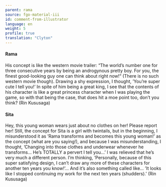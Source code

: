 ```yaml
---
parent: rama
source: fgo-material-iii
id: comment-from-illustrator
language: en
weight: 5
profile: true
translation: "Clyton"
---
```


#### Rama

His concept is like the western movie trailer: “The world’s number one for three consecutive years by being an androgynous pretty boy. For you, the finest good-looking guy one can think about right now!“ (There is no such western movie though). Drawing a shy expression, I thought, ’You’re super cute I tell you!’ In spite of him being a great king, I see that the contents of his character is like a great princess character when I was playing the game, so with that being the case, that does hit a moe point too, don’t you think? (Rin Kususaga)

#### Sita

Hey, this young woman wears just about no clothes on her! Please report her! Still, the concept for Sita is a girl with twintails, but in the beginning, I misunderstood it as ’Rama transforms and becomes this young woman!’ as the concept (what are you saying!), and because I was misunderstanding, I thought, ’Changing into those clothes and underwear whenever he transforms… He’s TOTALLY a pervert I tell you…’ I was relieved that he’s very much a different person. I’m thinking, ’Personally, because of this super satisfying design, I can’t draw any more of these characters for another ten years you know!’… And it’s also something called like… ’It looks like I stopped continuing my work for the next ten years (shudders).’ (Rin Kususaga)
